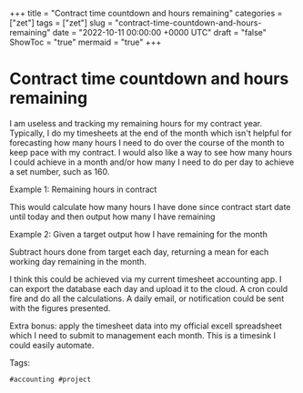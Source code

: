 +++
title = "Contract time countdown and hours remaining"
categories = ["zet"]
tags = ["zet"]
slug = "contract-time-countdown-and-hours-remaining"
date = "2022-10-11 00:00:00 +0000 UTC"
draft = "false"
ShowToc = "true"
mermaid = "true"
+++

# Contract time countdown and hours remaining

I am useless and tracking my remaining hours for my contract year. Typically,
I do my timesheets at the end of the month which isn't helpful for forecasting
how many hours I need to do over the course of the month to keep pace with my
contract. I would also like a way to see how many hours I could achieve in a month
and/or how many I need to do per day to achieve a set number, such as 160.

Example 1: Remaining hours in contract

This would calculate how many hours I have done since contract start date
until today and then output how many I have remaining

Example 2: Given a target output how I have remaining for the month

Subtract hours done from target each day, returning a mean for each working
day remaining in the month.

I think this could be achieved via my current timesheet accounting app. I
can export the database each day and upload it to the cloud. A cron could
fire and do all the calculations. A daily email, or notification could be
sent with the figures presented.

Extra bonus: apply the timesheet data into my official excell spreadsheet
which I need to submit to management each month. This is a timesink I could
easily automate.

Tags:

    #accounting #project
